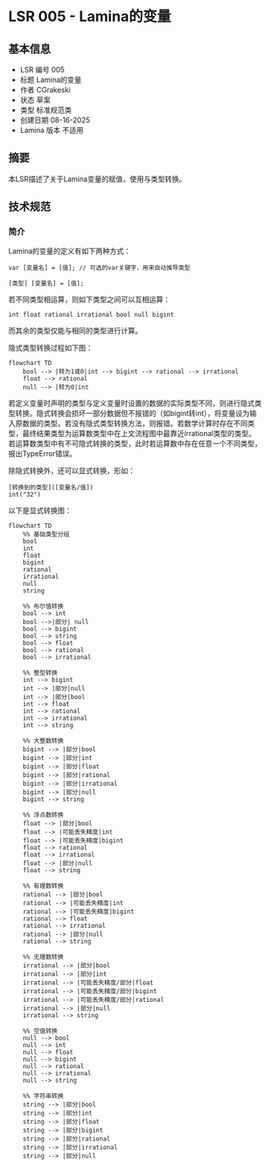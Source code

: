 # LSR 005 - Lamina的变量

## 基本信息

- LSR 编号 005
- 标题 Lamina的变量
 - 作者 CGrakeski
- 状态 草案
- 类型 标准规范类
 - 创建日期 08-16-2025
- Lamina 版本 不适用

## 摘要

本LSR描述了关于Lamina变量的赋值，使用与类型转换。

 ## 技术规范

### 简介

Lamina的变量的定义有如下两种方式：

```Lamina
var [变量名] = [值]; // 可选的var关键字，用来自动推导类型
```

``````Lamina
[类型] [变量名] = [值];
``````

若不同类型相运算，则如下类型之间可以互相运算：

``````
int float rational irrational bool null bigint
``````

而其余的类型仅能与相同的类型进行计算。

隐式类型转换过程如下图：

```mermaid
flowchart TD
    bool --> |转为1或0|int --> bigint --> rational --> irrational
    float --> rational
    null --> |转为0|int
```

若定义变量时声明的类型与定义变量时设置的数据的实际类型不同，则进行隐式类型转换。隐式转换会损坏一部分数据但不报错的（如bigint转int），将变量设为输入原数据的类型。若没有隐式类型转换方法，则报错。若数学计算时存在不同类型，最终结果类型为运算数类型中在上文流程图中最靠近irrational类型的类型。若运算数类型中有不可隐式转换的类型，此时若运算数中存在任意一个不同类型，报出TypeError错误。

除隐式转换外，还可以显式转换，形如：

``````Lamina
[转换到的类型]([变量名/值])
int("32")
``````

以下是显式转换图：

``````mermaid
flowchart TD
    %% 基础类型分组
    bool
    int
    float
    bigint
    rational
    irrational
    null
    string

    %% 布尔值转换
    bool --> int
    bool -->|部分| null
    bool --> bigint
    bool --> string
    bool --> float
    bool --> rational
    bool --> irrational

    %% 整型转换
    int --> bigint
    int --> |部分|null
    int --> |部分|bool
    int --> float
    int --> rational
    int --> irrational
    int --> string

    %% 大整数转换
    bigint --> |部分|bool
    bigint --> |部分|int
    bigint --> |部分|float
    bigint --> |部分|rational
    bigint --> |部分|irrational
    bigint --> |部分|null
    bigint --> string

    %% 浮点数转换
    float --> |部分|bool
    float --> |可能丢失精度|int
    float --> |可能丢失精度|bigint
    float --> rational
    float --> irrational
    float --> |部分|null
    float --> string

    %% 有理数转换
    rational --> |部分|bool
    rational --> |可能丢失精度|int
    rational --> |可能丢失精度|bigint
    rational --> float
    rational --> irrational
    rational --> |部分|null
    rational --> string

    %% 无理数转换
    irrational --> |部分|bool
    irrational --> |部分|int
    irrational --> |可能丢失精度/部分|float
    irrational --> |可能丢失精度/部分|bigint
    irrational --> |可能丢失精度/部分|rational
    irrational --> |部分|null
    irrational --> string

    %% 空值转换
    null --> bool
    null --> int
    null --> float
    null --> bigint
    null --> rational
    null --> irrational
    null --> string
    
    %% 字符串转换
    string --> |部分|bool
    string --> |部分|int
    string --> |部分|float
    string --> |部分|bigint
    string --> |部分|rational
    string --> |部分|irrational
    string --> |部分|null
``````
